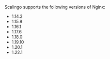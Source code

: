 Scalingo supports the following versions of Nginx:

- 1.14.2
- 1.15.8
- 1.16.1
- 1.17.6
- 1.18.0
- 1.19.10
- 1.20.1
- 1.22.1
